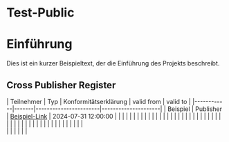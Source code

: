 # Test-Public

# Einführung

Dies ist ein kurzer Beispieltext, der die Einführung des Projekts beschreibt.

## Cross Publisher Register

| Teilnehmer | Typ   | Konformitätserklärung | valid from          | valid to |
|------------|-------|-----------------------|---------------------|
| Beispiel   | Publisher | [Beispiel-Link](https://example.com/konformitaetserklaerung) | 2024-07-31 12:00:00 | |
|            |       |                       |                     |  |
|            |       |                       |                     |  |
|            |       |                       |                     |  |
|            |       |                       |                     |  |
|            |       |                       |                     |  |
|            |       |                       |                     |  |
|            |       |                       |                     |  |
|            |       |                       |                     |  |  
|            |       |                       |                     |  |
